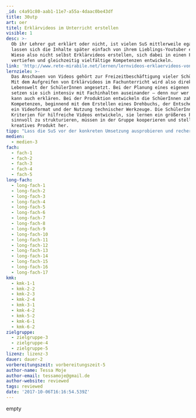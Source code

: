 ```yaml
---
_id: c4a91c80-aab1-11e7-a55a-4daac0be43df
title: 30utp
art: oer
titel: Erklärvideos im Unterricht erstellen
visible: 1
desc: >-
  Ob ihr Lehrer gut erklärt oder nicht, ist vielen SuS mittlerweile egal. Sie
  lassen sich die Inhalte später einfach von ihrem Lieblings-Youtuber erklären.
  Wieso also nicht selbst Erklärvideos erstellen, sich dabei in einen Fachinhalt
  vertiefen und gleichzeitig vielfältige Kompetenzen entwickeln.
link: 'http://www.rete-mirabile.net/lernen/lernvideos-erklaervideos-von-schuelern'
lernziele: >-
  Das Anschauen von Videos gehört zur Freizeitbeschäftigung vieler SchülerInnen.
  Mit dem Aufgreifen von Erklärvideos im Fachunterricht wird also direkt an der
  Lebenswelt der SchülerInnen angesetzt. Bei der Planung eines eigenen Videos
  setzen sie sich intensiv mit Fachinhalten auseinander – denn nur wer versteht
  kann auch erklären. Bei der Produktion entwickeln die SchüerInnen zahlreiche
  Kompetenzen, beginnend mit dem Erstellen eines Drehbuchs, der Entscheidung für
  ein Videoformat und der Nutzung technischer Werkzeuge. Die SchülerInnen müssen
  Kriterien für hilfreiche Videos entwickeln, sie lernen ein größeres Projekt
  sinnvoll zu strukturieren, müssen in der Gruppe kooperieren und stellen ein
  kreatives Produkt her.
tipp: "Lass die SuS vor der konkreten Umsetzung ausprobieren und recherchieren, mit welchen Geräten und Apps sie Videos aufnehmen und nachbearbeiten können und wie die Videos nachher auf deinem Computer landen.\r\nDu willst die Videos bewerten? Testet doch mal, wie effektiv die Mitschüler mit den Videos lernen konnten!"
medien:
  - medien-3
fach:
  - fach-1
  - fach-2
  - fach-3
  - fach-4
  - fach-5
long-fach:
  - long-fach-1
  - long-fach-2
  - long-fach-3
  - long-fach-4
  - long-fach-5
  - long-fach-6
  - long-fach-7
  - long-fach-8
  - long-fach-9
  - long-fach-10
  - long-fach-11
  - long-fach-12
  - long-fach-13
  - long-fach-14
  - long-fach-15
  - long-fach-16
  - long-fach-17
kmk:
  - kmk-1-1
  - kmk-2-2
  - kmk-2-3
  - kmk-2-4
  - kmk-3-1
  - kmk-4-2
  - kmk-5-2
  - kmk-6-1
  - kmk-6-2
zielgruppe:
  - zielgruppe-3
  - zielgruppe-4
  - zielgruppe-5
lizenz: lizenz-3
dauer: dauer-2
vorbereitungszeit: vorbereitungszeit-5
author-name: Tessa Moje
author-email: tessamoje@gmail.de
author-website: reviewed
tags: reviewed
date: '2017-10-06T16:16:54.539Z'
---
```

empty
